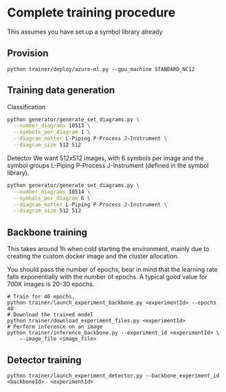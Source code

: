 # Complete training procedure

This assumes you have set up a symbol library already

## Provision
`python trainer/deploy/azure-ml.py --gpu_machine STANDARD_NC12`

## Training data generation

Classification
```bash
python generator/generate_set_diagrams.py \
  --number_diagrams 10513 \
  --symbols_per_diagram 1 \
  --diagram_matter L-Piping P-Process J-Instrument \
  --diagram_size 512 512
```

Detector
We want 512x512 images, with 6 symbols per image and the symbol groups
L-Piping P-Process J-Instrument (defined in the symbol library).

```bash
python generator/generate_set_diagrams.py \
  --number_diagrams 10514 \
  --symbols_per_diagram 6 \
  --diagram_matter L-Piping P-Process J-Instrument \
  --diagram_size 512 512
```

## Backbone training
This takes around 1h when cold starting the environment, mainly
due to creating the custom docker image and the cluster allocation.

You should pass the number of epochs, bear in mind that the learning rate falls
exponentially with the number of epochs. A typical good value for 700K images is
20-30 epochs.
```
# Train for 40 epochs,
python trainer/launch_experiment_backbone.py <experimentId> --epochs 40
# Download the trained model
python trainer/download_experiment_files.py <experimentId>
# Perform inference on an image
python trainer/inference_backbone.py --experiment_id <experimentId> \
    --image_file <image_file>
```

## Detector training

`python trainer/launch_experiment_detector.py --backbone_experiment_id <backboneId>  <experimentId>`
